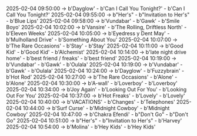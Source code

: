 2025-02-04 09:50:00 -> b'Dayglow' - b'Can I Call You Tonight?' - b'Can I Call You Tonight?'
2025-02-04 09:55:00 -> b"Her's" - b"Invitation to Her's" - b'Blue Lips'
2025-02-04 09:58:00 -> b'Vundabar' - b'Gawk' - b'Smile Boyo'
2025-02-04 10:02:00 -> b'Vansire' - b'The Rolling, Driftless North' - b'Eleven Weeks'
2025-02-04 10:05:00 -> b'Eyedress y Dent May' - b'Mulholland Drive' - b'Something About You'
2025-02-04 10:07:00 -> b'The Rare Occasions' - b'Stay' - b'Stay'
2025-02-04 10:11:00 -> b'Good Kid' - b'Good Kid' - b'Alchemist'
2025-02-04 10:14:00 -> b'late night drive home' - b'best friend / freaks' - b'best friend'
2025-02-04 10:19:00 -> b'Vundabar' - b'Gawk' - b'Oulala'
2025-02-04 10:19:00 -> b'Vundabar' - b'Gawk' - b'Oulala'
2025-02-04 10:24:00 -> b'Dayglow' - b'Fuzzybrain' - b'Hot Rod'
2025-02-04 10:27:00 -> b'The Rare Occasions' - b'Alone' - b'Alone'
2025-02-04 10:30:00 -> b'A-wall' - b'Loverboy' - b'Loverboy'
2025-02-04 10:34:00 -> b'Joy Again' - b'Looking Out For You' - b'Looking Out For You'
2025-02-04 10:37:00 -> b'Hot Freaks' - b'Lovely' - b'Lovely'
2025-02-04 10:40:00 -> b'VACATIONS' - b'Changes' - b'Telephones'
2025-02-04 10:44:00 -> b'Surf Curse' - b'Midnight Cowboy' - b'Midnight Cowboy'
2025-02-04 10:47:00 -> b'Chakra Efendi' - b"Don't Go" - b"Don't Go"
2025-02-04 10:51:00 -> b"Her's" - b"Invitation to Her's" - b'Harvey'
2025-02-04 10:54:00 -> b'Molina' - b'Hey Kids' - b'Hey Kids'
